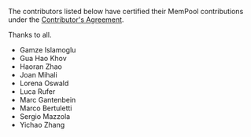 The contributors listed below have certified their MemPool contributions
under the [Contributor's Agreement](https://iis-seafile.ee.ethz.ch/f/80e8166d2e).

Thanks to all.

* Gamze Islamoglu
* Gua Hao Khov
* Haoran Zhao
* Joan Mihali
* Lorena Oswald
* Luca Rufer
* Marc Gantenbein
* Marco Bertuletti
* Sergio Mazzola
* Yichao Zhang
